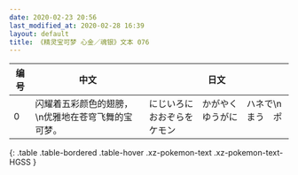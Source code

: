 ```yaml
---
date: 2020-02-23 20:56
last_modified_at: 2020-02-28 16:39
layout: default
title: 《精灵宝可梦 心金／魂银》文本 076
---
```

| 编号 | 中文 | 日文 |
| ---- | ---- | ---- |
| 0 | 闪耀着五彩颜色的翅膀，\n优雅地在苍穹飞舞的宝可梦。 | にじいろに　かがやく　ハネで\nおおぞらを　ゆうがに　まう　ポケモン |
{: .table .table-bordered .table-hover .xz-pokemon-text .xz-pokemon-text-HGSS }